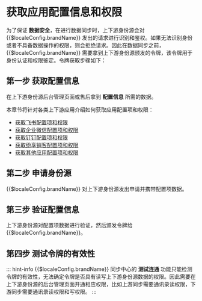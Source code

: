 # 获取应用配置信息和权限

<LastUpdated/>

为了保证 **数据安全**，在进行数据同步时，上下游身份源会对 {{$localeConfig.brandName}} 发出的请求进行识别和鉴权。如果无法识别身份或者不具备数据操作的权限，则会拒绝请求。因此在数据同步之前，{{$localeConfig.brandName}} 需要拿到上下游身份源颁发的令牌，该令牌用于身份认证和权限鉴定。令牌获取步骤如下：

## 第一步 获取配置信息

在上下游身份源后台管理页面或售后拿到 **配置信息** 所需的数据。

本章节将针对各类上下游应用介绍如何获取应用配置项和权限：

* [获取飞书配置项和权限](/guides/sync-new/create-sync-new/get-config-new/feishu.md)<br/>
* [获取企业微信配置项和权限](/guides/sync-new/create-sync-new/get-config-new/wechatwork.md)<br/>
* [获取钉钉配置项和权限](/guides/sync-new/create-sync-new/get-config-new/dingding.md)<br/>
* [获取纷享销客配置项和权限](/guides/sync-new/create-sync-new/get-config-new/fxiaoke.md)<br/>
* [获取其他应用配置项和权限](/guides/sync-new/create-sync-new/get-config-new/others.md)<br/>

## 第二步 申请身份源

{{$localeConfig.brandName}} 对上下游身份源发出申请并携带配置项数据。

## 第三步 验证配置信息

上下游身份源对配置项数据进行验证，然后颁发令牌给 {{$localeConfig.brandName}}。

## 第四步 测试令牌的有效性

::: hint-info​
{{$localeConfig.brandName}} 同步中心的 **测试连通** 功能只能检测令牌的有效性，无法确定令牌是否具有读写上下游身份源数据的权限。因此需要在上下游身份源的后台管理页面开通相应权限，比如上游同步需要通讯录读权限，下游同步需要通讯录读权限和写权限。
:::

